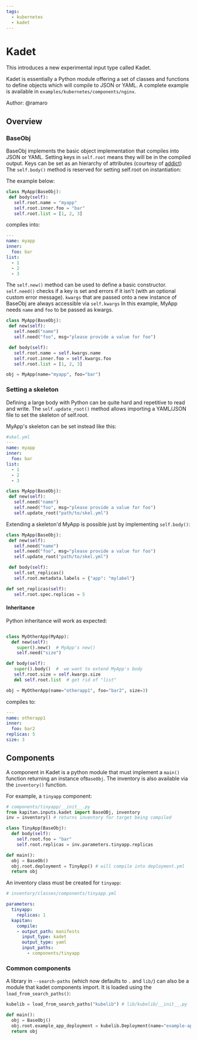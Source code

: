 ```yaml
---
tags:
  - kubernetes
  - kadet
---
```

# Kadet

This introduces a new experimental input type called Kadet.

Kadet is essentially a Python module offering a set of classes and functions to define objects which will compile to JSON or YAML. A complete example is available in `examples/kubernetes/components/nginx`.

Author: @ramaro

## Overview

### BaseObj

BaseObj implements the basic object implementation that compiles into JSON or YAML.
Setting keys in `self.root` means they will be in the compiled output. Keys can be set as an hierarchy of attributes (courtesy of [addict](https://github.com/mewwts/addict))
The `self.body()` method is reserved for setting self.root on instantiation:

The example below:

```python
class MyApp(BaseObj):
 def body(self):
   self.root.name = "myapp"
   self.root.inner.foo = "bar"
   self.root.list = [1, 2, 3]
```

compiles into:

```yaml
---
name: myapp
inner:
  foo: bar
list:
  - 1
  - 2
  - 3
```

The `self.new()` method can be used to define a basic constructor.
`self.need()` checks if a key is set and errors if it isn't (with an optional custom error message).
`kwargs` that are passed onto a new instance of BaseObj are always accessible via `self.kwargs`
In this example, MyApp needs `name` and `foo` to be passed as kwargs.

```python
class MyApp(BaseObj):
 def new(self):
   self.need("name")
   self.need("foo", msg="please provide a value for foo")

 def body(self):
   self.root.name = self.kwargs.name
   self.root.inner.foo = self.kwargs.foo
   self.root.list = [1, 2, 3]

obj = MyApp(name="myapp", foo="bar")
```

### Setting a skeleton

Defining a large body with Python can be quite hard and repetitive to read and write.
The `self.update_root()` method allows importing a YAML/JSON file to set the skeleton of self.root.

MyApp's skeleton can be set instead like this:

```yaml
#skel.yml
---
name: myapp
inner:
  foo: bar
list:
  - 1
  - 2
  - 3
```

```python
class MyApp(BaseObj):
 def new(self):
   self.need("name")
   self.need("foo", msg="please provide a value for foo")
   self.update_root("path/to/skel.yml")
```

Extending a skeleton'd MyApp is possible just by implementing `self.body()`:

```python
class MyApp(BaseObj):
 def new(self):
   self.need("name")
   self.need("foo", msg="please provide a value for foo")
   self.update_root("path/to/skel.yml")

 def body(self):
   self.set_replicas()
   self.root.metadata.labels = {"app": "mylabel"}

def set_replicas(self):
   self.root.spec.replicas = 5
```

#### Inheritance

Python inheritance will work as expected:

```python

class MyOtherApp(MyApp):
  def new(self):
    super().new()  # MyApp's new()
    self.need("size")

def body(self):
   super().body()  #  we want to extend MyApp's body
   self.root.size = self.kwargs.size
   del self.root.list  # get rid of "list"

obj = MyOtherApp(name="otherapp1", foo="bar2", size=3)
```

compiles to:

```yaml
---
name: otherapp1
inner:
  foo: bar2
replicas: 5
size: 3
```

## Components

A component in Kadet is a python module that must implement a `main()` function returning an instance of`BaseObj`. The inventory is also available via the `inventory()` function.

For example, a `tinyapp` component:

```python
# components/tinyapp/__init__.py
from kapitan.inputs.kadet import BaseOBj, inventory
inv = inventory() # returns inventory for target being compiled

class TinyApp(BaseObj):
  def body(self):
    self.root.foo = "bar"
    self.root.replicas = inv.parameters.tinyapp.replicas

def main():
  obj = BaseOb()
  obj.root.deployment = TinyApp() # will compile into deployment.yml
  return obj
```

An inventory class must be created for `tinyapp`:

```yaml
# inventory/classes/components/tinyapp.yml

parameters:
  tinyapp:
    replicas: 1
  kapitan:
    compile:
    - output_path: manifests
      input_type: kadet
      output_type: yaml
      input_paths:
        - components/tinyapp
```

### Common components

A library in `--search-paths` (which now defaults to `.` and `lib/`) can also be a module that kadet components import. It is loaded using the `load_from_search_paths()`:

```python
kubelib = load_from_search_paths("kubelib") # lib/kubelib/__init__.py

def main():
  obj = BaseObj()
  obj.root.example_app_deployment = kubelib.Deployment(name="example-app")
  return obj
```
